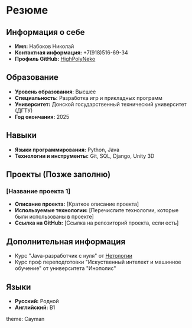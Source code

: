 # Резюме

## Информация о себе
- **Имя:** Набоков Николай
- **Контактная информация:** +7(918)516-69-34
- **Профиль GitHub:** [HighPolyNeko](https://github.com/HighPolyNeko)

## Образование
- **Уровень образования:** Высшее
- **Специальность:** Разработка игр и прикладных программ
- **Университет:** Донской государственный технический университет (ДГТУ)
- **Год окончания:** 2025

## Навыки
- **Языки программирования:** Python, Java
- **Технологии и инструменты:** Git, SQL, Django, Unity 3D

## Проекты (Позже заполню)
### [Название проекта 1]
- **Описание проекта:** [Краткое описание проекта]
- **Используемые технологии:** [Перечислите технологии, которые были использованы в проекте]
- **Ссылка на GitHub:** [Ссылка на репозиторий проекта, если есть]

## Дополнительная информация
- Курс "Java-разработчик с нуля" от [Нетологии](https://netology.ru)
- Курс проф переподготовки "Искуственный интелект и машинное обучение" от университета "Инополис"

## Языки
- **Русский:** Родной
- **Английский:** B1

theme: Cayman
